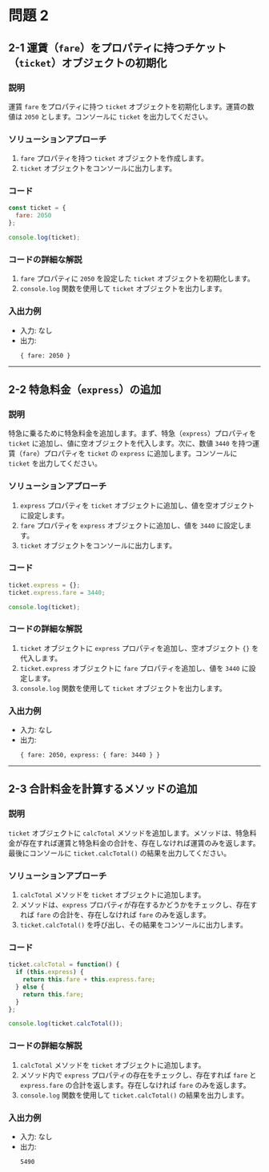 
# 問題 2

## 2-1 運賃（`fare`）をプロパティに持つチケット（`ticket`）オブジェクトの初期化

### 説明
運賃 `fare` をプロパティに持つ `ticket` オブジェクトを初期化します。運賃の数値は `2050` とします。コンソールに `ticket` を出力してください。

### ソリューションアプローチ
1. `fare` プロパティを持つ `ticket` オブジェクトを作成します。
2. `ticket` オブジェクトをコンソールに出力します。

### コード
```javascript
const ticket = {
  fare: 2050
};

console.log(ticket);
```

### コードの詳細な解説
1. `fare` プロパティに `2050` を設定した `ticket` オブジェクトを初期化します。
2. `console.log` 関数を使用して `ticket` オブジェクトを出力します。

### 入出力例
- 入力: なし
- 出力:
  ```
  { fare: 2050 }
  ```

---

## 2-2 特急料金（`express`）の追加

### 説明
特急に乗るために特急料金を追加します。まず、特急（`express`）プロパティを `ticket` に追加し、値に空オブジェクトを代入します。次に、数値 `3440` を持つ運賃（`fare`）プロパティを `ticket` の `express` に追加します。コンソールに `ticket` を出力してください。

### ソリューションアプローチ
1. `express` プロパティを `ticket` オブジェクトに追加し、値を空オブジェクトに設定します。
2. `fare` プロパティを `express` オブジェクトに追加し、値を `3440` に設定します。
3. `ticket` オブジェクトをコンソールに出力します。

### コード
```javascript
ticket.express = {};
ticket.express.fare = 3440;

console.log(ticket);
```

### コードの詳細な解説
1. `ticket` オブジェクトに `express` プロパティを追加し、空オブジェクト `{}` を代入します。
2. `ticket.express` オブジェクトに `fare` プロパティを追加し、値を `3440` に設定します。
3. `console.log` 関数を使用して `ticket` オブジェクトを出力します。

### 入出力例
- 入力: なし
- 出力:
  ```
  { fare: 2050, express: { fare: 3440 } }
  ```

---

## 2-3 合計料金を計算するメソッドの追加

### 説明
`ticket` オブジェクトに `calcTotal` メソッドを追加します。メソッドは、特急料金が存在すれば運賃と特急料金の合計を、存在しなければ運賃のみを返します。最後にコンソールに `ticket.calcTotal()` の結果を出力してください。

### ソリューションアプローチ
1. `calcTotal` メソッドを `ticket` オブジェクトに追加します。
2. メソッドは、`express` プロパティが存在するかどうかをチェックし、存在すれば `fare` の合計を、存在しなければ `fare` のみを返します。
3. `ticket.calcTotal()` を呼び出し、その結果をコンソールに出力します。

### コード
```javascript
ticket.calcTotal = function() {
  if (this.express) {
    return this.fare + this.express.fare;
  } else {
    return this.fare;
  }
};

console.log(ticket.calcTotal());
```

### コードの詳細な解説
1. `calcTotal` メソッドを `ticket` オブジェクトに追加します。
2. メソッド内で `express` プロパティの存在をチェックし、存在すれば `fare` と `express.fare` の合計を返します。存在しなければ `fare` のみを返します。
3. `console.log` 関数を使用して `ticket.calcTotal()` の結果を出力します。

### 入出力例
- 入力: なし
- 出力:
  ```
  5490
  ```

